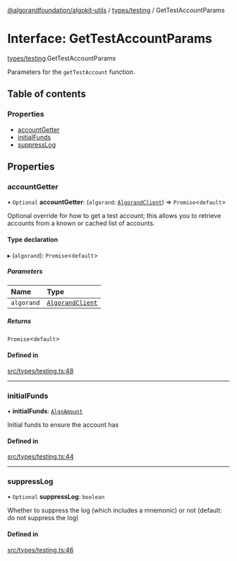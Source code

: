 [@algorandfoundation/algokit-utils](../README.md) / [types/testing](../modules/types_testing.md) / GetTestAccountParams

# Interface: GetTestAccountParams

[types/testing](../modules/types_testing.md).GetTestAccountParams

Parameters for the `getTestAccount` function.

## Table of contents

### Properties

- [accountGetter](types_testing.GetTestAccountParams.md#accountgetter)
- [initialFunds](types_testing.GetTestAccountParams.md#initialfunds)
- [suppressLog](types_testing.GetTestAccountParams.md#suppresslog)

## Properties

### accountGetter

• `Optional` **accountGetter**: (`algorand`: [`AlgorandClient`](../classes/types_algorand_client.AlgorandClient.md)) => `Promise`\<`default`\>

Optional override for how to get a test account; this allows you to retrieve accounts from a known or cached list of accounts.

#### Type declaration

▸ (`algorand`): `Promise`\<`default`\>

##### Parameters

| Name | Type |
| :------ | :------ |
| `algorand` | [`AlgorandClient`](../classes/types_algorand_client.AlgorandClient.md) |

##### Returns

`Promise`\<`default`\>

#### Defined in

[src/types/testing.ts:48](https://github.com/algorandfoundation/algokit-utils-ts/blob/main/src/types/testing.ts#L48)

___

### initialFunds

• **initialFunds**: [`AlgoAmount`](../classes/types_amount.AlgoAmount.md)

Initial funds to ensure the account has

#### Defined in

[src/types/testing.ts:44](https://github.com/algorandfoundation/algokit-utils-ts/blob/main/src/types/testing.ts#L44)

___

### suppressLog

• `Optional` **suppressLog**: `boolean`

Whether to suppress the log (which includes a mnemonic) or not (default: do not suppress the log)

#### Defined in

[src/types/testing.ts:46](https://github.com/algorandfoundation/algokit-utils-ts/blob/main/src/types/testing.ts#L46)
